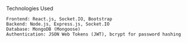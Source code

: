 Technologies Used

    Frontend: React.js, Socket.IO, Bootstrap
    Backend: Node.js, Express.js, Socket.IO
    Database: MongoDB (Mongoose)
    Authentication: JSON Web Tokens (JWT), bcrypt for password hashing
